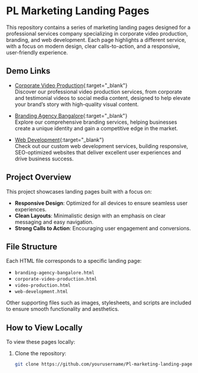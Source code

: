 # PL Marketing Landing Pages

This repository contains a series of marketing landing pages designed for a professional services company specializing in corporate video production, branding, and web development. Each page highlights a different service, with a focus on modern design, clear calls-to-action, and a responsive, user-friendly experience.

## Demo Links

- [Corporate Video Production](https://imtiyazshamim.github.io/Pl-marketing-landing-page/video-production.html){:target="_blank"}  
  Discover our professional video production services, from corporate and testimonial videos to social media content, designed to help elevate your brand’s story with high-quality visual content.

- [Branding Agency Bangalore](https://imtiyazshamim.github.io/Pl-marketing-landing-page/branding-agency-bangalore.html){:target="_blank"}  
  Explore our comprehensive branding services, helping businesses create a unique identity and gain a competitive edge in the market.

- [Web Development](https://imtiyazshamim.github.io/Pl-marketing-landing-page/web-development.html){:target="_blank"}  
  Check out our custom web development services, building responsive, SEO-optimized websites that deliver excellent user experiences and drive business success.

## Project Overview

This project showcases landing pages built with a focus on:
- **Responsive Design**: Optimized for all devices to ensure seamless user experiences.
- **Clean Layouts**: Minimalistic design with an emphasis on clear messaging and easy navigation.
- **Strong Calls to Action**: Encouraging user engagement and conversions.

## File Structure

Each HTML file corresponds to a specific landing page:
- `branding-agency-bangalore.html`
- `corporate-video-production.html`
- `video-production.html`
- `web-development.html`

Other supporting files such as images, stylesheets, and scripts are included to ensure smooth functionality and aesthetics.

## How to View Locally

To view these pages locally:
1. Clone the repository:
   ```bash
   git clone https://github.com/yourusername/Pl-marketing-landing-page.git
